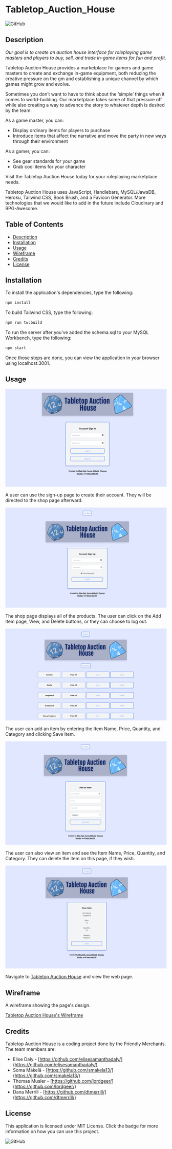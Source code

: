 # Tabletop_Auction_House

![GitHub](https://img.shields.io/github/license/lordgeer/Tabletop_Auction_House)

## Description

*Our goal is to create an auction house interface for roleplaying game masters and players to buy, sell, and trade in-game items for fun and profit.*

Tabletop Auction House provides a marketplace for gamers and game masters to create and exchange in-game equipment, both reducing the creative pressure on the gm and establishing a unique channel by which games might grow and evolve.

Sometimes you don’t want to have to think about the ‘simple’ things when it comes to world-building. Our marketplace takes some of that pressure off while also creating a way to advance the story to whatever depth is desired by the team.

As a game master, you can:

* Display ordinary items for players to purchase
* Introduce items that affect the narrative and move the party in new ways through their environment

As a gamer, you can:

* See gear standards for your game
* Grab cool items for your character

Visit the Tabletop Auction House today for your roleplaying marketplace needs.

Tabletop Auction House uses JavaScript, Handlebars, MySQL/JawsDB, Heroku, Tailwind CSS, Book Brush, and a Favicon Generator. More technologies that we would like to add in the future include Cloudinary and RPG-Awesome.

## Table of Contents

* [Description](#description)
* [Installation](#installation)
* [Usage](#usage)
* [Wireframe](#wireframe)
* [Credits](#credits)
* [License](#license)

## Installation

To install the application's dependencies, type the following:
```md
npm install
```
To build Tailwind CSS, type the following:
```md
npm run tw:build
```
To run the server after you've added the schema.sql to your MySQL Workbench, type the following:
```md
npm start
```
Once those steps are done, you can view the application in your browser using localhost:3001.

## Usage

![Tabletop Auction House](./src/assets/login-screenshot.png)

A user can use the sign-up page to create their account. They will be directed to the shop page afterward.

![Tabletop Auction House](./src/assets/signup-screenshot.png)

The shop page displays all of the products. The user can click on the Add Item page, View, and Delete buttons, or they can choose to log out.

![Tabletop Auction House](./src/assets/shop-screenshot.png)

The user can add an item by entering the Item Name, Price, Quantity, and Category and clicking Save Item.

![Tabletop Auction House](./src/assets/add-item-screenshot.png)

The user can also view an item and see the Item Name, Price, Quantity, and Category. They can delete the item on this page, if they wish.

![Tabletop Auction House](./src/assets/view-item-screenshot.png)

Navigate to [Tabletop Auction House](https://tabletop-auction-house.herokuapp.com/) and view the web page.

## Wireframe

A wireframe showing the page's design.

[Tabletop Auction House's Wireframe](https://docs.google.com/presentation/d/1ZrrW8pyQqQYYu9Z_OkplCIA2Lk5IExDmOEinp_IujaI/)

## Credits

Tabletop Auction House is a coding project done by the Friendly Merchants. The team members are:
* Elise Daly - [https://github.com/elisesamanthadaly/](https://github.com/elisesamanthadaly/)
* Soma Mäkelä - [https://github.com/smakela13/](https://github.com/smakela13/)
* Thomas Musler - [https://github.com/lordgeer/](https://github.com/lordgeer/)
* Dana Merrill - [https://github.com/dtmerrill/](https://github.com/dtmerrill/)

## License

This application is licensed under MIT License. Click the badge for more information on how you can use this project.

![GitHub](https://img.shields.io/github/license/lordgeer/Tabletop_Auction_House)
